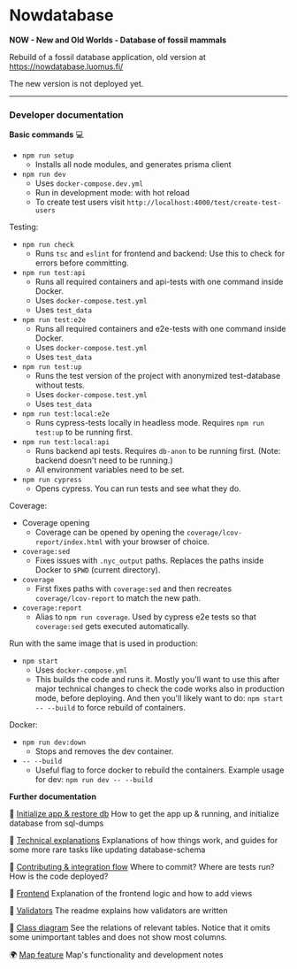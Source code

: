 # Nowdatabase

**NOW - New and Old Worlds - Database of fossil mammals**

Rebuild of a fossil database application, old version at https://nowdatabase.luomus.fi/ 

The new version is not deployed yet.

_____

### Developer documentation

**Basic commands** :computer:

+ `npm run setup`
  + Installs all node modules, and generates prisma client
+ `npm run dev` 
  + Uses `docker-compose.dev.yml`
  + Run in development mode: with hot reload
  + To create test users visit `http://localhost:4000/test/create-test-users`

Testing:

+ `npm run check`
  + Runs `tsc` and `eslint` for frontend and backend: Use this to check for errors before committing.
+ `npm run test:api`
  + Runs all required containers and api-tests with one command inside Docker. 
  + Uses `docker-compose.test.yml`
  + Uses `test_data`
+ `npm run test:e2e`
  + Runs all required containers and e2e-tests with one command inside Docker. 
  + Uses `docker-compose.test.yml`
  + Uses `test_data`
+ `npm run test:up`
  + Runs the test version of the project with anonymized test-database without tests.
  + Uses `docker-compose.test.yml`
  + Uses `test_data`
+ `npm run test:local:e2e`
  + Runs cypress-tests locally in headless mode. Requires `npm run test:up` to be running first.
+ `npm run test:local:api`
  + Runs backend api tests. Requires `db-anon` to be running first. (Note: backend doesn't need to be running.)
  + All environment variables need to be set.
+ `npm run cypress`
  + Opens cypress. You can run tests and see what they do.

Coverage:

+ Coverage opening
  + Coverage can be opened by opening the `coverage/lcov-report/index.html` with your browser of choice.
+ `coverage:sed`
  + Fixes issues with `.nyc_output` paths. Replaces the paths inside Docker to `$PWD` (current directory).
+ `coverage`
  + First fixes paths with `coverage:sed` and then recreates `coverage/lcov-report` to match the new path.
+ `coverage:report`
  + Alias to `npm run coverage`. Used by cypress e2e tests so that `coverage:sed` gets executed automatically.

Run with the same image that is used in production:

+ `npm start`
  + Uses `docker-compose.yml`
  + This builds the code and runs it. Mostly you'll want to use this after major technical changes to check the code works also in production mode, before deploying. And then you'll likely want to do: `npm start -- --build` to force rebuild of containers.

Docker:

+ `npm run dev:down`
  + Stops and removes the dev container.
+ `-- --build`
  + Useful flag to force docker to rebuild the containers. Example usage for dev: `npm run dev -- --build`

**Further documentation**

:rocket: [Initialize app & restore db](documentation/init.md) How to get the app up & running, and initialize database from sql-dumps

:wrench: [Technical explanations](documentation/technical_explanations.md) Explanations of how things work, and guides for some more rare tasks like updating database-schema

:raised_hands: [Contributing & integration flow](documentation/contributing.md) Where to commit? Where are tests run? How is the code deployed?

:memo: [Frontend](documentation/frontend.md) Explanation of the frontend logic and how to add views

:mag_right: [Validators](frontend/src/validators/) The readme explains how validators are written

:mag_right: [Class diagram](documentation/class_diagram.md) See the relations of relevant tables. Notice that it omits some unimportant tables and does not show most columns.

:earth_africa: [Map feature](/documentation/map_feat.md) Map's functionality and development notes
